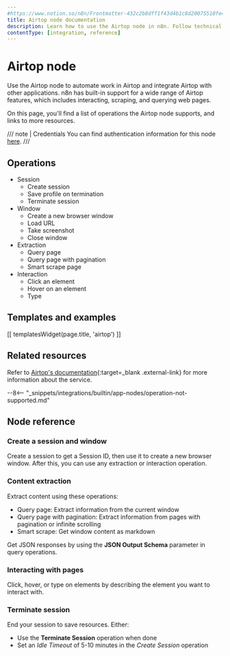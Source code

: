 ```yaml
---
#https://www.notion.so/n8n/Frontmatter-432c2b8dff1f43d4b1c8d20075510fe4
title: Airtop node documentation
description: Learn how to use the Airtop node in n8n. Follow technical documentation to integrate Airtop node into your workflows.
contentType: [integration, reference]
---
```


<!-- 
The title should be the name of the integration 
Match the brand name exactly. For example, GitHub NOT Github
When you add this node to mkdocs.yml in the navigation, prepend it with the `_Name_:` only, for example ActiveCampaign: _relativepath_
-->
# Airtop node

Use the Airtop node to automate work in Airtop and integrate Airtop with other applications. n8n has built-in support for a wide range of Airtop features, which includes interacting, scraping, and querying web pages.

On this page, you'll find a list of operations the Airtop node supports, and links to more resources.

///  note  | Credentials
You can find authentication information for this node [here](/integrations/builtin/credentials/airtop.md).
///


## Operations

* Session
    * Create session
    * Save profile on termination
    * Terminate session
* Window
    * Create a new browser window
    * Load URL
    * Take screenshot
    * Close window
* Extraction
    * Query page
    * Query page with pagination
    * Smart scrape page
* Interaction
    * Click an element
    * Hover on an element
    * Type


## Templates and examples

<!-- see https://www.notion.so/n8n/Pull-in-templates-for-the-integrations-pages-37c716837b804d30a33b47475f6e3780 -->
[[ templatesWidget(page.title, 'airtop') ]]


## Related resources

Refer to [Airtop's documentation](https://docs.airtop.ai/){:target=_blank .external-link} for more information about the service.

--8<-- "_snippets/integrations/builtin/app-nodes/operation-not-supported.md"

## Node reference

### Create a session and window

Create a session to get a Session ID, then use it to create a new browser window. After this, you can use any extraction or interaction operation.

### Content extraction

Extract content using these operations:

- Query page: Extract information from the current window
- Query page with pagination: Extract information from pages with pagination or infinite scrolling
- Smart scrape: Get window content as markdown

Get JSON responses by using the **JSON Output Schema** parameter in query operations.

### Interacting with pages

Click, hover, or type on elements by describing the element you want to interact with.

### Terminate session

End your session to save resources. Either:
- Use the **Terminate Session** operation when done
- Set an _Idle Timeout_ of 5-10 minutes in the _Create Session_ operation

